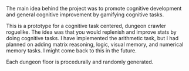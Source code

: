 The main idea behind the project was to promote cognitive development and general cognitive improvement by gamifying cognitive tasks.

This is a prototype for a cognitive task centered, dungeon crawler roguelike. The idea was that you would replenish and improve stats by doing cognitive tasks. I have implemented the arithmetic task, but I had planned on adding matrix reasoning, logic, visual memory, and numerical memory tasks. I might come back to this in the future.

Each dungeon floor is procedurally and randomly generated.
